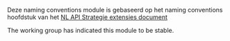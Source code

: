 Deze naming conventions module is gebaseerd op het naming conventions hoofdstuk van het [NL API Strategie extensies document](https://docs.geostandaarden.nl/api/API-Strategie-ext/#naming-conventions)

<p class="note">The working group has indicated this module to be stable.</p>
